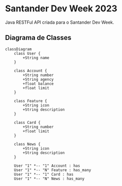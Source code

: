 # Santander Dev Week 2023
Java RESTFul API criada para o Santander Dev Week.

## Diagrama de Classes 

```mermaid
classDiagram
    class User {
        +String name
    }

    class Account {
        +String number
        +String agency
        +float balance
        +float limit
    }

    class Feature {
        +String icon
        +String description
    }

    class Card {
        +String number
        +float limit
    }

    class News {
        +String icon
        +String description
    }

    User "1" *-- "1" Account : has
    User "1" *-- "N" Feature : has_many
    User "1" *-- "1" Card : has
    User "1" *-- "N" News : has_many
```
